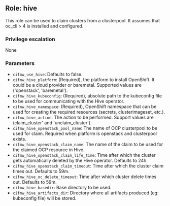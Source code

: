 ## Role: hive
This role can be used to claim clusters from a clusterpool.
It assumes that oc_cli > 4 is installed and configured.

### Privilege escalation
None

### Parameters
* `cifmw_use_hive`: Defaults to false.
* `cifmw_hive_platform`: (Required), the platform to install OpenShift. It
  could be a cloud provider or baremetal. Supported values are ('openstack',
  'baremetal').
* `cifmw_hive_kubeconfig`: (Required), absolute path to the kubeconfig file to
  be used for communicating with the Hive operator.
* `cifmw_hive_namespace`: (Required), OpenShift namespace that can be used for
  creating the required resources (secrets, clusterimageset, etc.).
* `cifmw_hive_action`: The action to be performed. Support values
  are (claim_cluster' and 'unclaim_cluster').
* `cifmw_hive_openstack_pool_name`: The name of OCP clusterpool to be used for
  claim. Required when platform is openstack and clusterpool exists.
* `cifmw_hive_openstack_claim_name`: The name of the claim to be used for the
  claimed OCP resource in Hive.
* `cifmw_hive_openstack_claim_life_time`: Time after which the cluster gets automatically deleted by the Hive operator. Defaults to 24h.
* `cifmw_hive_openstack_claim_timeout`: Time after which the cluster claim times out. Defaults to 59m.
* `cifmw_hive_oc_delete_timeout`: Time after which cluster delete times out. Defaults to 59m.
* `cifmw_hive_basedir`: Base directory to  be used.
* `cifmw_hive_artifacts_dir`: Directory where all artifacts produced (eg: kubeconfig file) will be stored.
